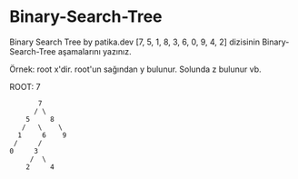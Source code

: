 # Binary-Search-Tree
Binary Search Tree by patika.dev
[7, 5, 1, 8, 3, 6, 0, 9, 4, 2] dizisinin Binary-Search-Tree aşamalarını yazınız.

Örnek: root x'dir. root'un sağından y bulunur. Solunda z bulunur vb.

  ROOT: 7

           7
          / \
        5     8 
       /   \    \
      1     6    9
     /     /
    0     3
         /  \
        2     4 
